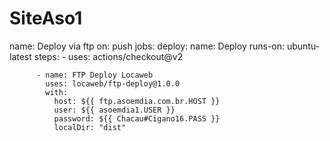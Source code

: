 # SiteAso1

   name: Deploy via ftp
      on: push
      jobs:
        deploy:
          name: Deploy
          runs-on: ubuntu-latest
          steps:
          - uses: actions/checkout@v2

          - name: FTP Deploy Locaweb
            uses: locaweb/ftp-deploy@1.0.0
            with:
              host: ${{ ftp.asoemdia.com.br.HOST }} 
              user: ${{ asoemdia1.USER }}
              password: ${{ Chacau#Cigano16.PASS }}
              localDir: "dist"
